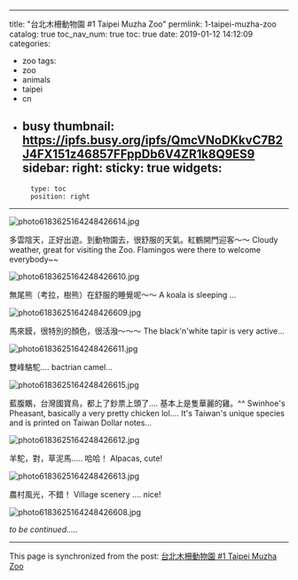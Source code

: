 
---
title: "台北木柵動物園 #1 Taipei Muzha Zoo"
permlink: 1-taipei-muzha-zoo
catalog: true
toc_nav_num: true
toc: true
date: 2019-01-12 14:12:09
categories:
- zoo
tags:
- zoo
- animals
- taipei
- cn
- busy
thumbnail: https://ipfs.busy.org/ipfs/QmcVNoDKkvC7B2J4FX151z46857FFppDb6V4ZR1k8Q9ES9
sidebar:
    right:
        sticky: true
widgets:
    -
        type: toc
        position: right
---


![photo6183625164248426614.jpg](https://ipfs.busy.org/ipfs/QmcVNoDKkvC7B2J4FX151z46857FFppDb6V4ZR1k8Q9ES9)

多雲陰天，正好出遊。到動物園去，很舒服的天氣。紅鶴開門迎客～～
Cloudy weather, great for visiting the Zoo. Flamingos were there to welcome everybody~~

![photo6183625164248426610.jpg](https://ipfs.busy.org/ipfs/QmWZ2u2tXXiecE2XXpD99k6LfmeX94dNybRGZbpBDq2Pc7)

無尾熊（考拉，樹熊）在舒服的睡覺呢～～
A koala is sleeping ...

![photo6183625164248426609.jpg](https://ipfs.busy.org/ipfs/QmVQpJk666AWPtDb1aEpe9zgdd7Hi49YDyxMNmXyocmQyq)

馬來饃，很特別的顏色，很活潑～～～
The black'n'white tapir is very active...

![photo6183625164248426611.jpg](https://ipfs.busy.org/ipfs/QmQwRNTWaQkaYGT9S7JNKTCRjbJCgrpLGN9VvCR2omNvzz)

雙峰駱駝.... bactrian camel...

![photo6183625164248426615.jpg](https://ipfs.busy.org/ipfs/QmT2x6mt1kGsCVGtxhPEwn9r6fN4JstQrzsHSiaKhzD9nv)

藍腹鷴，台灣國寶鳥，都上了鈔票上頭了.... 基本上是隻華麗的雞。^^
Swinhoe's Pheasant, basically a very pretty chicken lol.... It's Taiwan's unique species and is printed on Taiwan Dollar notes...

![photo6183625164248426612.jpg](https://ipfs.busy.org/ipfs/Qmd64FeqxT5gvTrPRPLgsUqFcJenSuR4jSztNnZYrhnNiP)

羊駝，對，草泥馬..... 哈哈！
Alpacas, cute!

![photo6183625164248426613.jpg](https://ipfs.busy.org/ipfs/QmYHwrfaoEzq5Z57UnyF1cugdg9H9Y2mJn176rshos2mki)

農村風光，不錯！
Village scenery .... nice!

![photo6183625164248426608.jpg](https://ipfs.busy.org/ipfs/QmbHoGUVvVkyxj75Lv6d3sdrHPTuneBm4re6oM63SjrZJb)

*to be continued.....*



- - -

This page is synchronized from the post: [台北木柵動物園 #1 Taipei Muzha Zoo](https://steemit.com/@deanliu/1-taipei-muzha-zoo)
